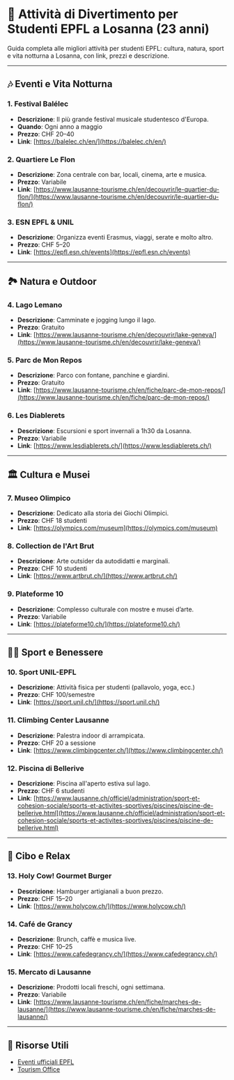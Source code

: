 # 🎉 Attività di Divertimento per Studenti EPFL a Losanna (23 anni)

Guida completa alle migliori attività per studenti EPFL: cultura, natura, sport e vita notturna a Losanna, con link, prezzi e descrizione.

---

## 🎶 Eventi e Vita Notturna

### 1. Festival Balélec
- **Descrizione**: Il più grande festival musicale studentesco d'Europa.
- **Quando**: Ogni anno a maggio
- **Prezzo**: CHF 20–40
- **Link**: [https://balelec.ch/en/](https://balelec.ch/en/)

### 2. Quartiere Le Flon
- **Descrizione**: Zona centrale con bar, locali, cinema, arte e musica.
- **Prezzo**: Variabile
- **Link**: [https://www.lausanne-tourisme.ch/en/decouvrir/le-quartier-du-flon/](https://www.lausanne-tourisme.ch/en/decouvrir/le-quartier-du-flon/)

### 3. ESN EPFL & UNIL
- **Descrizione**: Organizza eventi Erasmus, viaggi, serate e molto altro.
- **Prezzo**: CHF 5–20
- **Link**: [https://epfl.esn.ch/events](https://epfl.esn.ch/events)

---

## 🏞️ Natura e Outdoor

### 4. Lago Lemano
- **Descrizione**: Camminate e jogging lungo il lago.
- **Prezzo**: Gratuito
- **Link**: [https://www.lausanne-tourisme.ch/en/decouvrir/lake-geneva/](https://www.lausanne-tourisme.ch/en/decouvrir/lake-geneva/)

### 5. Parc de Mon Repos
- **Descrizione**: Parco con fontane, panchine e giardini.
- **Prezzo**: Gratuito
- **Link**: [https://www.lausanne-tourisme.ch/en/fiche/parc-de-mon-repos/](https://www.lausanne-tourisme.ch/en/fiche/parc-de-mon-repos/)

### 6. Les Diablerets
- **Descrizione**: Escursioni e sport invernali a 1h30 da Losanna.
- **Prezzo**: Variabile
- **Link**: [https://www.lesdiablerets.ch/](https://www.lesdiablerets.ch/)

---

## 🏛️ Cultura e Musei

### 7. Museo Olimpico
- **Descrizione**: Dedicato alla storia dei Giochi Olimpici.
- **Prezzo**: CHF 18 studenti
- **Link**: [https://olympics.com/museum](https://olympics.com/museum)

### 8. Collection de l'Art Brut
- **Descrizione**: Arte outsider da autodidatti e marginali.
- **Prezzo**: CHF 10 studenti
- **Link**: [https://www.artbrut.ch/](https://www.artbrut.ch/)

### 9. Plateforme 10
- **Descrizione**: Complesso culturale con mostre e musei d’arte.
- **Prezzo**: Variabile
- **Link**: [https://plateforme10.ch/](https://plateforme10.ch/)

---

## 🏋️‍♂️ Sport e Benessere

### 10. Sport UNIL-EPFL
- **Descrizione**: Attività fisica per studenti (pallavolo, yoga, ecc.)
- **Prezzo**: CHF 100/semestre
- **Link**: [https://sport.unil.ch/](https://sport.unil.ch/)

### 11. Climbing Center Lausanne
- **Descrizione**: Palestra indoor di arrampicata.
- **Prezzo**: CHF 20 a sessione
- **Link**: [https://www.climbingcenter.ch/](https://www.climbingcenter.ch/)

### 12. Piscina di Bellerive
- **Descrizione**: Piscina all'aperto estiva sul lago.
- **Prezzo**: CHF 6 studenti
- **Link**: [https://www.lausanne.ch/officiel/administration/sport-et-cohesion-sociale/sports-et-activites-sportives/piscines/piscine-de-bellerive.html](https://www.lausanne.ch/officiel/administration/sport-et-cohesion-sociale/sports-et-activites-sportives/piscines/piscine-de-bellerive.html)

---

## 🍔 Cibo e Relax

### 13. Holy Cow! Gourmet Burger
- **Descrizione**: Hamburger artigianali a buon prezzo.
- **Prezzo**: CHF 15–20
- **Link**: [https://www.holycow.ch/](https://www.holycow.ch/)

### 14. Café de Grancy
- **Descrizione**: Brunch, caffè e musica live.
- **Prezzo**: CHF 10–25
- **Link**: [https://www.cafedegrancy.ch/](https://www.cafedegrancy.ch/)

### 15. Mercato di Lausanne
- **Descrizione**: Prodotti locali freschi, ogni settimana.
- **Prezzo**: Variabile
- **Link**: [https://www.lausanne-tourisme.ch/en/fiche/marches-de-lausanne/](https://www.lausanne-tourisme.ch/en/fiche/marches-de-lausanne/)

---

## 🔗 Risorse Utili

- [Eventi ufficiali EPFL](https://www.epfl.ch/campus/events/)
- [Tourism Office](https://www.lausanne-tourisme.ch/en/)
